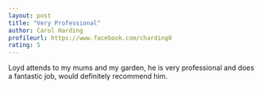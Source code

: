 ```yaml
---
layout: post
title: "Very Professional"
author: Carol Harding
profileurl: https://www.facebook.com/charding0
rating: 5
---
```

Loyd attends to my mums and my garden, he is very professional and does a fantastic job, would definitely recommend him.
